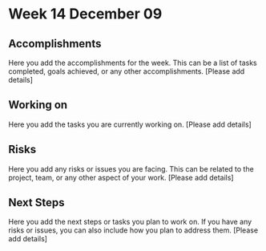 # Week 14 December 09

## Accomplishments
Here you add the accomplishments for the week.
This can be a list of tasks completed, goals achieved, or any other accomplishments.
[Please add details]

## Working on
Here you add the tasks you are currently working on.
[Please add details]

## Risks
Here you add any risks or issues you are facing.
This can be related to the project, team, or any other aspect of your work.
[Please add details]

## Next Steps
Here you add the next steps or tasks you plan to work on.
If you have any risks or issues, you can also include how you plan to address them.
[Please add details]

